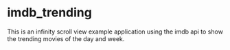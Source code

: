 # imdb_trending
This is an infinity scroll view  example application using the imdb api to show the trending movies of the day and week.
